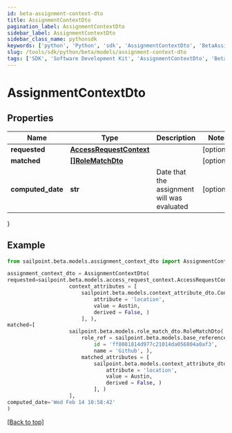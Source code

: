 ```yaml
---
id: beta-assignment-context-dto
title: AssignmentContextDto
pagination_label: AssignmentContextDto
sidebar_label: AssignmentContextDto
sidebar_class_name: pythonsdk
keywords: ['python', 'Python', 'sdk', 'AssignmentContextDto', 'BetaAssignmentContextDto'] 
slug: /tools/sdk/python/beta/models/assignment-context-dto
tags: ['SDK', 'Software Development Kit', 'AssignmentContextDto', 'BetaAssignmentContextDto']
---
```


# AssignmentContextDto


## Properties

Name | Type | Description | Notes
------------ | ------------- | ------------- | -------------
**requested** | [**AccessRequestContext**](access-request-context) |  | [optional] 
**matched** | [**[]RoleMatchDto**](role-match-dto) |  | [optional] 
**computed_date** | **str** | Date that the assignment will was evaluated | [optional] 
}

## Example

```python
from sailpoint.beta.models.assignment_context_dto import AssignmentContextDto

assignment_context_dto = AssignmentContextDto(
requested=sailpoint.beta.models.access_request_context.AccessRequestContext(
                    context_attributes = [
                        sailpoint.beta.models.context_attribute_dto.ContextAttributeDto(
                            attribute = 'location', 
                            value = Austin, 
                            derived = False, )
                        ], ),
matched=[
                    sailpoint.beta.models.role_match_dto.RoleMatchDto(
                        role_ref = sailpoint.beta.models.base_reference_dto_1.BaseReferenceDto_1(
                            id = 'ff8081814d977c21014da056804a0af3', 
                            name = 'Github', ), 
                        matched_attributes = [
                            sailpoint.beta.models.context_attribute_dto.ContextAttributeDto(
                                attribute = 'location', 
                                value = Austin, 
                                derived = False, )
                            ], )
                    ],
computed_date='Wed Feb 14 10:58:42'
)

```
[[Back to top]](#) 

